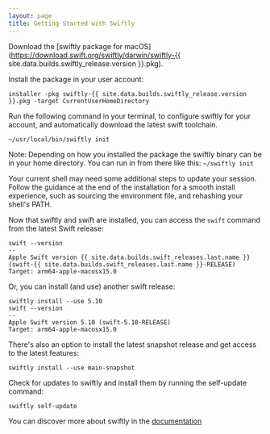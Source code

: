 ```yaml
---
layout: page
title: Getting Started with Swiftly
---
```


Download the [swiftly package for macOS](https://download.swift.org/swiftly/darwin/swiftly-{{ site.data.builds.swiftly_release.version }}.pkg).

Install the package in your user account:

```
installer -pkg swiftly-{{ site.data.builds.swiftly_release.version }}.pkg -target CurrentUserHomeDirectory
```

Run the following command in your terminal, to configure swiftly for your account, and automatically download the latest swift toolchain.

```
~/usr/local/bin/swiftly init
```

Note: Depending on how you installed the package the swiftly binary can be in your home directory. You can run in from there like this:  `~/swiftly init`

Your current shell may need some additional steps to update your session. Follow the guidance at the end of the installation for a smooth install experience, such as sourcing the environment file, and rehashing your shell's PATH.

Now that swiftly and swift are installed, you can access the `swift` command from the latest Swift release:

```
swift --version
--
Apple Swift version {{ site.data.builds.swift_releases.last.name }} (swift-{{ site.data.builds.swift_releases.last.name }}-RELEASE)
Target: arm64-apple-macosx15.0
```

Or, you can install (and use) another swift release:

```
swiftly install --use 5.10
swift --version
--
Apple Swift version 5.10 (swift-5.10-RELEASE)
Target: arm64-apple-macosx15.0
```

There's also an option to install the latest snapshot release and get access to the latest features:

```
swiftly install --use main-snapshot
```

Check for updates to swiftly and install them by running the self-update command:

```
swiftly self-update
```

You can discover more about swiftly in the [documentation](https://www.swift.org/swiftly/documentation/swiftlydocs/)
